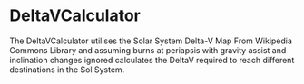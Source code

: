 # DeltaVCalculator
The DeltaVCalculator utilises the Solar System Delta-V Map From Wikipedia Commons Library and assuming burns at periapsis with gravity assist and inclination changes ignored calculates the DeltaV required to reach different destinations in the Sol System.
